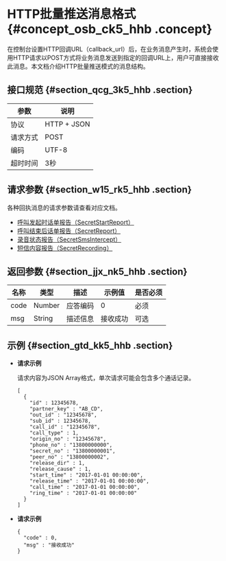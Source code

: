# HTTP批量推送消息格式 {#concept_osb_ck5_hhb .concept}

在控制台设置HTTP回调URL（callback\_url）后，在业务消息产生时，系统会使用HTTP请求以POST方式将业务消息发送到指定的回调URL上，用户可直接接收此消息。本文档介绍HTTP批量推送模式的消息结构。

## 接口规范 {#section_qcg_3k5_hhb .section}

|参数|说明|
|--|--|
|协议|HTTP + JSON|
|请求方式|POST|
|编码|UTF-8|
|超时时间|3秒|

## 请求参数 {#section_w15_rk5_hhb .section}

各种回执消息的请求参数请查看对应文档。

-   [呼叫发起时话单报告（SecretStartReport）](cn.zh-CN/API参考/消息回执/SecretStartReport.md)
-   [呼叫结束后话单报告（SecretReport）](cn.zh-CN/API参考/消息回执/SecretReport.md)
-   [录音状态报告（SecretSmsIntercept）](cn.zh-CN/API参考/消息回执/SecretSmsIntercept.md#)
-   [短信内容报告（SecretRecording）](cn.zh-CN/API参考/消息回执/SecretRecording.md#)

## 返回参数 {#section_jjx_nk5_hhb .section}

|名称|类型|描述|示例值|是否必须|
|--|--|--|---|----|
|code|Number|应答编码|0|必须|
|msg|String|描述信息|接收成功|可选|

## 示例 {#section_gtd_kk5_hhb .section}

-   **请求示例**

    请求内容为JSON Array格式，单次请求可能会包含多个通话记录。

    ```
    [
      {
        "id" : 12345678,
        "partner_key" : "AB_CD",
        "out_id" : "12345678",
        "sub_id" : 12345678,
        "call_id" : "12345678",
        "call_type" : 1,
        "origin_no" : "12345678",
        "phone_no" : "13800000000",
        "secret_no" : "13800000001",
        "peer_no" : "13800000002",
        "release_dir" : 1,
        "release_cause" : 1,
        "start_time" : "2017-01-01 00:00:00",
        "release_time" : "2017-01-01 00:00:00",
        "call_time" : "2017-01-01 00:00:00",
        "ring_time" : "2017-01-01 00:00:00"
      }
    ]
    ```

-   **请求示例**

    ```
    {
      "code" : 0,
      "msg" : "接收成功"
    }
    ```


